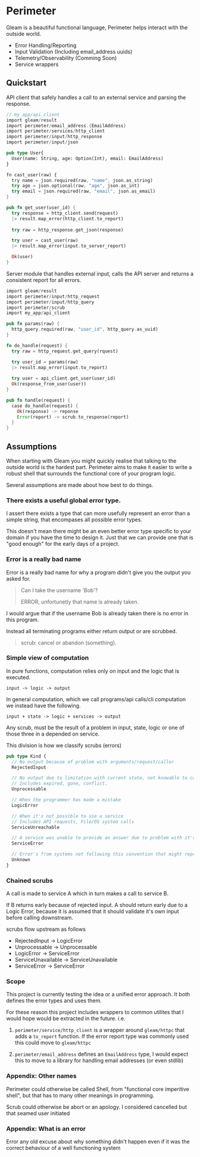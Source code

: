 # Perimeter

Gleam is a beautiful functional language, Perimeter helps interact with the outside world.

- Error Handling/Reporting
- Input Validation (Including email_address uuids)
- Telemetry/Observability (Comming Soon)
- Service wrappers

## Quickstart

API client that safely handles a call to an external service and parsing the response.

```rust
// my_app/api_client
import gleam/result
import perimeter/email_address.{EmailAddress}
import perimeter/services/http_client
import perimeter/input/http_response
import perimeter/input/json

pub type User{
  User(name: String, age: Option(Int), email: EmailAddress)
}

fn cast_user(raw) {
  try name = json.required(raw, "name", json.as_string)
  try age = json.optional(raw, "age", json.as_int)
  try email = json.required(raw, "email", json.as_email)
}

pub fn get_user(user_id) {
  try response = http_client.send(request)
  |> result.map_error(http_client.to_report)
  
  try raw = http_response.get_json(response)

  try user = cast_user(raw) 
  |> result.map_error(input.to_server_report)

  Ok(user)
}
```

Server module that handles external input, calls the API server and returns a consistent report for all errors.

```rust
import gleam/result
import perimeter/input/http_request
import perimeter/input/http_query
import perimeter/scrub
import my_app/api_client

pub fn params(raw) {
  http_query.required(raw, "user_id", http_query.as_uuid)
}

fn do_handle(request) {
  try raw = http_request.get_query(rquest)

  try user_id = params(raw)
  |> result.map_error(input.to_report)
  
  try user = api_client.get_user(user_id)
  Ok(response_from_user(user))
}

pub fn handle(request) {
  case do_handle(request) {
    Ok(response) -> reponse
    Error(report) -> scrub.to_response(report)
  }
}
```


## Assumptions

When starting with Gleam you might quickly realise that talking to the outside world is the hardest part.
Perimeter aims to make it easier to write a robust shell that surrounds the functional core of your program logic. 

Several assumptions are made about how best to do things.

### There exists a useful global error type.

I assert there exists a type that can more usefully represent an error than a simple string, 
that encompases all possible error types.

This doesn't mean there might be an even better error type specific to your domain if you have the time to design it.
Just that we can provide one that is "good enough" for the early days of a project.

### Error is a really bad name

Error is a really bad name for why a program didn't give you the output you asked for.

> Can I take the username 'Bob'?
>
> ERROR, unfortunetly that name is already taken.

I would argue that if the username Bob is already taken there is no error in this program.

Instead all terminating programs either return output or are scrubbed.

> scrub: cancel or abandon (something).

### Simple view of computation

In pure functions, computation relies only on input and the logic that is executed.

```
input -> logic -> output
```

In general computation, which we call programs/api calls/cli computation we instead have the following.

```
input + state -> logic + services -> output
```

Any scrub, must be the result of a problem in input, state, logic or one of those three in a depended on service.

This division is how we classify scrubs (errors)

```rust
pub type Kind {
  // No output because of problem with arguments/request/caller   
  RejectedInput

  // No output due to limitation with current state, not knowable to caller.  
  // Includes expired, gone, conflict.
  Unprocessable

  // When the programmer has made a mistake
  LogicError

  // When it's not possible to use a service
  // Includes API requests, File/OS system calls
  ServiceUnreachable

  // A service was unable to provide an answer due to problem with it's own logic or services
  ServiceError

  // Error's from systems not following this convention that might represent scrubs of more than one kind. 
  Unknown
}
```

### Chained scrubs

A call is made to service A which in turn makes a call to service B.

If B returns early because of rejected input. 
A should return early due to a Logic Error, because it is assumed that it should validate it's own input before calling downstream.

scrubs flow upstream as follows

- RejectedInput -> LogicError
- Unprocessable -> Unprocessable
- LogicError -> ServiceError
- ServiceUnavailable -> ServiceUnavailable
- ServiceError -> ServiceError

### Scope

This project is currently testing the idea or a unified error approach. 
It both defines the error types and uses them.

For these reason this project includes wrappers to common utilites that I would hope would be extracted in the future. i.e.

1. `perimeter/service/http_client` is a wrapper around `gleam/httpc` that adds a `to_report` function. 
If the error report type was commonly used this could move to `gleam/httpc`

2. `perimeter/email_address` defines an `EmailAddress` type, I would expect this to move to a library for handling email addresses (or even stdlib)

### Appendix: Other names

Perimeter could otherwise be called Shell, from "functional core imperitive shell", but that has to many other meanings in programming.

Scrub could otherwise be abort or an apology. I considered cancelled but that seamed user initiated

### Appendix: What is an error

Error any old excuse about why something didn't happen even if it was the correct behaviour of a well functioning system